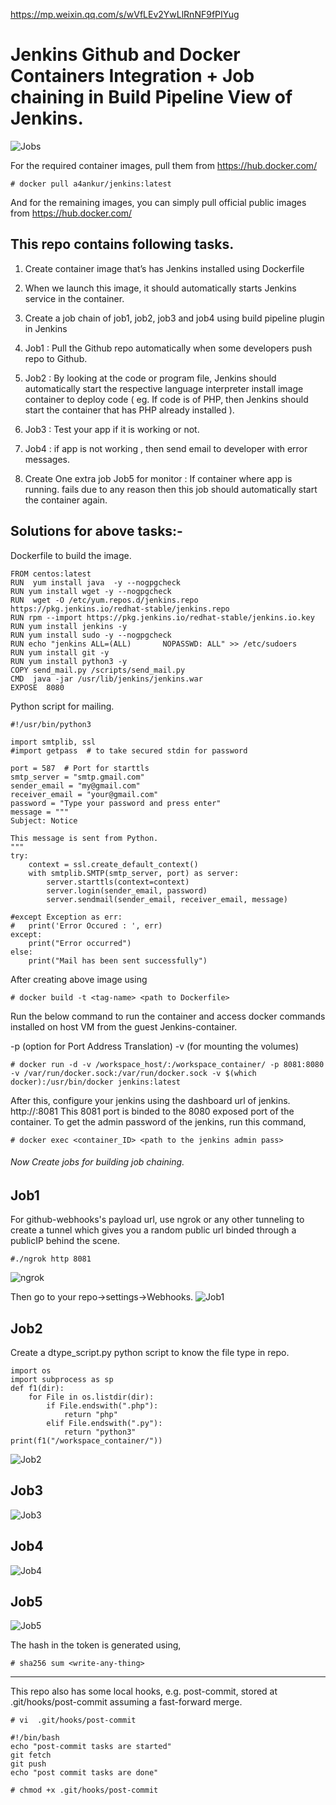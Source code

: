 
https://mp.weixin.qq.com/s/wVfLEv2YwLlRnNF9fPIYug

# Jenkins Github and Docker Containers Integration + Job chaining in Build Pipeline View of Jenkins.
![Jobs](/images/view.jpg)

For the required container images, pull them from https://hub.docker.com/
```
# docker pull a4ankur/jenkins:latest
```
And for the remaining images, you can simply pull official public images from https://hub.docker.com/

## This repo contains following tasks.
1. Create container image that’s has Jenkins installed  using Dockerfile 

2. When we launch this image, it should automatically starts Jenkins service in the container.

3. Create a job chain of job1, job2, job3 and  job4 using build pipeline plugin in Jenkins 

4. Job1 : Pull  the Github repo automatically when some developers push repo to Github.

5. Job2 : By looking at the code or program file, Jenkins should automatically start the 
	respective language interpreter install image container to deploy code 
	( eg. If code is of  PHP, then Jenkins should start the container that has PHP already installed ).

6. Job3 : Test your app if it  is working or not.

7. Job4 : if app is not working , then send email to developer with error messages.

8. Create One extra job Job5 for monitor : If container where app is running. 
	fails due to any reason then this job should automatically start the container again.
## Solutions for above tasks:-
Dockerfile to build the image.
```
FROM centos:latest
RUN  yum install java  -y --nogpgcheck
RUN yum install wget -y --nogpgcheck
RUN  wget -O /etc/yum.repos.d/jenkins.repo https://pkg.jenkins.io/redhat-stable/jenkins.repo
RUN rpm --import https://pkg.jenkins.io/redhat-stable/jenkins.io.key
RUN yum install jenkins -y 
RUN yum install sudo -y --nogpgcheck
RUN echo "jenkins ALL=(ALL)       NOPASSWD: ALL" >> /etc/sudoers
RUN yum install git -y
RUN yum install python3 -y
COPY send_mail.py /scripts/send_mail.py
CMD  java -jar /usr/lib/jenkins/jenkins.war
EXPOSE  8080
```
Python script for mailing.
```
#!/usr/bin/python3

import smtplib, ssl
#import getpass  # to take secured stdin for password

port = 587  # Port for starttls
smtp_server = "smtp.gmail.com"
sender_email = "my@gmail.com"
receiver_email = "your@gmail.com"
password = "Type your password and press enter"
message = """
Subject: Notice

This message is sent from Python.
"""
try:
    context = ssl.create_default_context()
    with smtplib.SMTP(smtp_server, port) as server:
        server.starttls(context=context)
        server.login(sender_email, password)
        server.sendmail(sender_email, receiver_email, message)
   
#except Exception as err:
#   print('Error Occured : ', err)
except:
    print("Error occurred")
else:
    print("Mail has been sent successfully")
```

After creating above image using
```
# docker build -t <tag-name> <path to Dockerfile>
```
Run the below command to run the container and access docker commands installed on host VM from the guest Jenkins-container.

-p (option for Port Address Translation)
-v (for mounting the volumes)
```
# docker run -d -v /workspace_host/:/workspace_container/ -p 8081:8080 -v /var/run/docker.sock:/var/run/docker.sock -v $(which docker):/usr/bin/docker jenkins:latest
```
After this, configure your jenkins using the dashboard url of jenkins. http://<hostVM-IP>:8081 This 8081 port is binded to the 8080 exposed port of the container. To get the admin password of the jenkins, run this command,
```
# docker exec <container_ID> <path to the jenkins admin pass>
```
###### Now Create jobs for building job chaining.
## Job1
For github-webhooks's payload url, use ngrok or any other tunneling to create a tunnel which gives you a random public url binded through a publicIP behind the scene.
```
#./ngrok http 8081
```
![ngrok](/images/ngrok.jpg)

Then go to your repo->settings->Webhooks.
![Job1](/images/job1.jpg)

## Job2
Create a dtype_script.py  python script to know the file type in repo.
```
import os
import subprocess as sp
def f1(dir):
    for File in os.listdir(dir):
        if File.endswith(".php"):
            return "php"
        elif File.endswith(".py"):
            return "python3"
print(f1("/workspace_container/"))
```
![Job2](/images/job2.jpg)

## Job3
![Job3](/images/job3.jpg)

## Job4
![Job4](/images/job4.jpg)

## Job5
![Job5](/images/job5.jpg)

The hash in the token is generated using, 
```
# sha256 sum <write-any-thing>
```
----------------------------------------------------------------------------------------------

This repo also has some local hooks, e.g. post-commit, stored at .git/hooks/post-commit
assuming a fast-forward merge.
```
# vi  .git/hooks/post-commit

#!/bin/bash
echo "post-commit tasks are started"
git fetch
git push
echo "post commit tasks are done"

# chmod +x .git/hooks/post-commit
```
